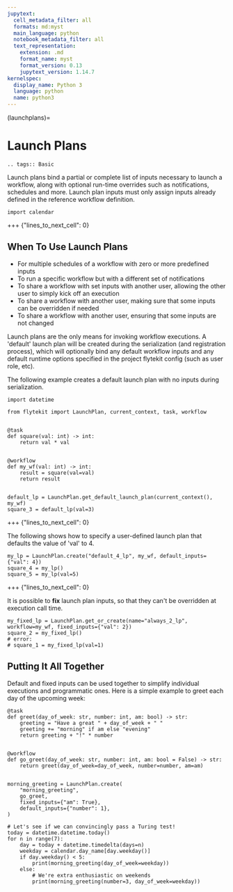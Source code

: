 ```yaml
---
jupytext:
  cell_metadata_filter: all
  formats: md:myst
  main_language: python
  notebook_metadata_filter: all
  text_representation:
    extension: .md
    format_name: myst
    format_version: 0.13
    jupytext_version: 1.14.7
kernelspec:
  display_name: Python 3
  language: python
  name: python3
---
```


(launchplans)=

# Launch Plans

```{eval-rst}
.. tags:: Basic
```

Launch plans bind a partial or complete list of inputs necessary to launch a workflow, along
with optional run-time overrides such as notifications, schedules and more.
Launch plan inputs must only assign inputs already defined in the reference workflow definition.

```{code-cell}
import calendar
```

+++ {"lines_to_next_cell": 0}

## When To Use Launch Plans

- For multiple schedules of a workflow with zero or more predefined inputs
- To run a specific workflow but with a different set of notifications
- To share a workflow with set inputs with another user, allowing the other user to simply kick off an execution
- To share a workflow with another user, making sure that some inputs can be overridden if needed
- To share a workflow with another user, ensuring that some inputs are not changed

Launch plans are the only means for invoking workflow executions.
A 'default' launch plan will be created during the serialization (and registration process),
which will optionally bind any default workflow inputs and any default runtime options specified in the project
flytekit config (such as user role, etc).

The following example creates a default launch plan with no inputs during serialization.

```{code-cell}
import datetime

from flytekit import LaunchPlan, current_context, task, workflow


@task
def square(val: int) -> int:
    return val * val


@workflow
def my_wf(val: int) -> int:
    result = square(val=val)
    return result


default_lp = LaunchPlan.get_default_launch_plan(current_context(), my_wf)
square_3 = default_lp(val=3)
```

+++ {"lines_to_next_cell": 0}

The following shows how to specify a user-defined launch plan that defaults the value of 'val' to 4.

```{code-cell}
my_lp = LaunchPlan.create("default_4_lp", my_wf, default_inputs={"val": 4})
square_4 = my_lp()
square_5 = my_lp(val=5)
```

+++ {"lines_to_next_cell": 0}

It is possible to **fix** launch plan inputs, so that they can't be overridden at execution call time.

```{code-cell}
my_fixed_lp = LaunchPlan.get_or_create(name="always_2_lp", workflow=my_wf, fixed_inputs={"val": 2})
square_2 = my_fixed_lp()
# error:
# square_1 = my_fixed_lp(val=1)
```

## Putting It All Together

Default and fixed inputs can be used together to simplify individual executions
and programmatic ones.
Here is a simple example to greet each day of the upcoming week:

```{code-cell}
@task
def greet(day_of_week: str, number: int, am: bool) -> str:
    greeting = "Have a great " + day_of_week + " "
    greeting += "morning" if am else "evening"
    return greeting + "!" * number


@workflow
def go_greet(day_of_week: str, number: int, am: bool = False) -> str:
    return greet(day_of_week=day_of_week, number=number, am=am)


morning_greeting = LaunchPlan.create(
    "morning_greeting",
    go_greet,
    fixed_inputs={"am": True},
    default_inputs={"number": 1},
)

# Let's see if we can convincingly pass a Turing test!
today = datetime.datetime.today()
for n in range(7):
    day = today + datetime.timedelta(days=n)
    weekday = calendar.day_name[day.weekday()]
    if day.weekday() < 5:
        print(morning_greeting(day_of_week=weekday))
    else:
        # We're extra enthusiastic on weekends
        print(morning_greeting(number=3, day_of_week=weekday))
```
